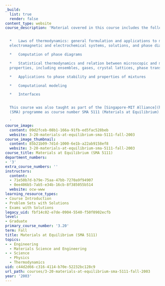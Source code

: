 ```yaml
---
_build:
  list: true
  render: false
content_type: website
course_description: 'Material covered in this course includes the following topics:


  *   Laws of thermodynamics: general formulation and applications to mechanical,
  electromagnetic and electrochemical systems, solutions, and phase diagrams

  *   Computation of phase diagrams

  *   Statistical thermodynamics and relation between microscopic and macroscopic
  properties, including ensembles, gases, crystal lattices, phase transitions

  *   Applications to phase stability and properties of mixtures

  *   Computational modeling

  *   Interfaces


  This course was also taught as part of the [Singapore-MIT Alliance](http://web.mit.edu/sma/)
  (SMA) programme as course number SMA 5111 (Materials at Equilibrium).

  '
course_image:
  content: 09d2fceb-08b1-166a-91fb-ed5fac528beb
  website: 3-20-materials-at-equilibrium-sma-5111-fall-2003
course_image_thumbnail:
  content: 85b21b09-7d1d-1000-6e1b-a22ab9158ef8
  website: 3-20-materials-at-equilibrium-sma-5111-fall-2003
course_title: Materials at Equilibrium (SMA 5111)
department_numbers:
- '3'
extra_course_numbers: ''
instructors:
  content:
  - 71e50b7d-b79e-75aa-47bb-7270a9f94907
  - 0ee406b5-7ab5-e34b-16cb-8f385055b514
  website: ocw-www
learning_resource_types:
- Course Introduction
- Problem Sets with Solutions
- Exams with Solutions
legacy_uid: fbf14c02-e7de-0904-5540-f50f0902ecfb
level:
- Graduate
primary_course_number: '3.20'
term: Fall
title: Materials at Equilibrium (SMA 5111)
topics:
- - Engineering
  - Materials Science and Engineering
- - Science
  - Physics
  - Thermodynamics
uid: c44d2d66-c316-4114-b70e-52232bc128c9
url_path: courses/3-20-materials-at-equilibrium-sma-5111-fall-2003
year: '2003'
---
```


